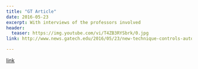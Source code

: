 ```yaml
---
title: "GT Article"
date: 2016-05-23
excerpt: With interviews of the professors involved
header:
  teaser: https://img.youtube.com/vi/T4ZB3RYSbrk/0.jpg
link: http://www.news.gatech.edu/2016/05/23/new-technique-controls-autonomous-vehicles-extreme-conditions

---
```


[link](#)
